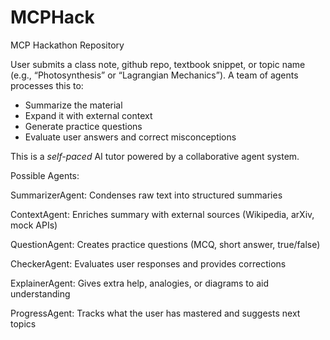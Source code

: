 # MCPHack
MCP Hackathon Repository

User submits a class note, github repo, textbook snippet, or topic name (e.g., “Photosynthesis” or “Lagrangian Mechanics”). A team of agents processes this to:

- Summarize the material
- Expand it with external context
- Generate practice questions
- Evaluate user answers and correct misconceptions

This is a *self-paced* AI tutor powered by a collaborative agent system.

Possible Agents:

SummarizerAgent: Condenses raw text into structured summaries

ContextAgent: Enriches summary with external sources (Wikipedia, arXiv, mock APIs)

QuestionAgent: Creates practice questions (MCQ, short answer, true/false)

CheckerAgent: Evaluates user responses and provides corrections

ExplainerAgent: Gives extra help, analogies, or diagrams to aid understanding

ProgressAgent: Tracks what the user has mastered and suggests next topics
